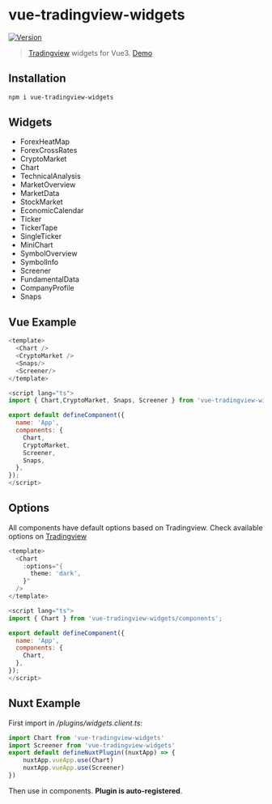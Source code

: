 # vue-tradingview-widgets

<a href="https://www.npmjs.com/package/vue-tradingview-widgets"><img src="https://img.shields.io/npm/v/vue-tradingview-widgets.svg" alt="Version"></a>

> [Tradingview](https://www.tradingview.com/widget/) widgets for Vue3. [Demo](https://ehsan-shv.github.io/vue-tradingviewWidgets/)

## Installation

```bash
npm i vue-tradingview-widgets
```

## Widgets

-   ForexHeatMap
-   ForexCrossRates
-   CryptoMarket
-   Chart
-   TechnicalAnalysis
-   MarketOverview
-   MarketData
-   StockMarket
-   EconomicCalendar
-   Ticker
-   TickerTape
-   SingleTicker
-   MiniChart
-   SymbolOverview
-   SymbolInfo
-   Screener
-   FundamentalData
-   CompanyProfile
-   Snaps

## Vue Example

```js
<template>
  <Chart />
  <CryptoMarket />
  <Snaps/>
  <Screener/>
</template>

<script lang="ts">
import { Chart,CryptoMarket, Snaps, Screener } from 'vue-tradingview-widgets/components';

export default defineComponent({
  name: 'App',
  components: {
    Chart,
    CryptoMarket,
    Screener,
    Snaps,
  },
});
</script>
```

## Options

All components have default options based on Tradingview. Check available options on [Tradingview](https://www.tradingview.com/widget/)

```js
<template>
  <Chart
    :options="{
      theme: 'dark',
    }"
  />
</template>

<script lang="ts">
import { Chart } from 'vue-tradingview-widgets/components';

export default defineComponent({
  name: 'App',
  components: {
    Chart,
  },
});
</script>
```

## Nuxt Example

First import in _/plugins/widgets.client.ts_:

```js
import Chart from 'vue-tradingview-widgets'
import Screener from 'vue-tradingview-widgets'
export default defineNuxtPlugin((nuxtApp) => {
    nuxtApp.vueApp.use(Chart)
    nuxtApp.vueApp.use(Screener)
})
```

Then use in components. **Plugin is auto-registered**.
